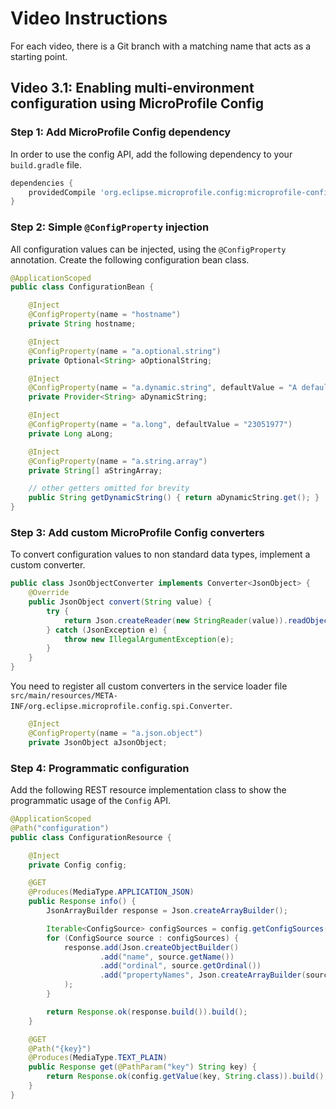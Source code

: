 # Video Instructions

For each video, there is a Git branch with a matching name that acts as a
starting point.

## Video 3.1: Enabling multi-environment configuration using MicroProfile Config

### Step 1: Add MicroProfile Config dependency

In order to use the config API, add the following dependency to your `build.gradle` file.
```groovy
dependencies {
    providedCompile 'org.eclipse.microprofile.config:microprofile-config-api:1.3'
}
```

### Step 2: Simple `@ConfigProperty` injection

All configuration values can be injected, using the `@ConfigProperty` annotation. Create the
following configuration bean class.
```java
@ApplicationScoped
public class ConfigurationBean {

    @Inject
    @ConfigProperty(name = "hostname")
    private String hostname;

    @Inject
    @ConfigProperty(name = "a.optional.string")
    private Optional<String> aOptionalString;

    @Inject
    @ConfigProperty(name = "a.dynamic.string", defaultValue = "A default value.")
    private Provider<String> aDynamicString;

    @Inject
    @ConfigProperty(name = "a.long", defaultValue = "23051977")
    private Long aLong;

    @Inject
    @ConfigProperty(name = "a.string.array")
    private String[] aStringArray;

    // other getters omitted for brevity
    public String getDynamicString() { return aDynamicString.get(); }
}
```

### Step 3: Add custom MicroProfile Config converters

To convert configuration values to non standard data types, implement a custom converter.
```java
public class JsonObjectConverter implements Converter<JsonObject> {
    @Override
    public JsonObject convert(String value) {
        try {
            return Json.createReader(new StringReader(value)).readObject();
        } catch (JsonException e) {
            throw new IllegalArgumentException(e);
        }
    }
}
```

You need to register all custom converters in the service loader file 
`src/main/resources/META-INF/org.eclipse.microprofile.config.spi.Converter`.

```java
    @Inject
    @ConfigProperty(name = "a.json.object")
    private JsonObject aJsonObject;
```

### Step 4: Programmatic configuration

Add the following REST resource implementation class to show the programmatic usage of the `Config` API.

```java
@ApplicationScoped
@Path("configuration")
public class ConfigurationResource {

    @Inject
    private Config config;

    @GET
    @Produces(MediaType.APPLICATION_JSON)
    public Response info() {
        JsonArrayBuilder response = Json.createArrayBuilder();

        Iterable<ConfigSource> configSources = config.getConfigSources();
        for (ConfigSource source : configSources) {
            response.add(Json.createObjectBuilder()
                    .add("name", source.getName())
                    .add("ordinal", source.getOrdinal())
                    .add("propertyNames", Json.createArrayBuilder(source.getPropertyNames()))
            );
        }

        return Response.ok(response.build()).build();
    }

    @GET
    @Path("{key}")
    @Produces(MediaType.TEXT_PLAIN)
    public Response get(@PathParam("key") String key) {
        return Response.ok(config.getValue(key, String.class)).build();
    }
}
```